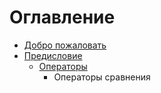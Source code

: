 # Оглавление

* [Добро пожаловать](README.md)
* [Предисловие](base/README.md)
  * [Операторы](base/operators.md)
    * Операторы сравнения
